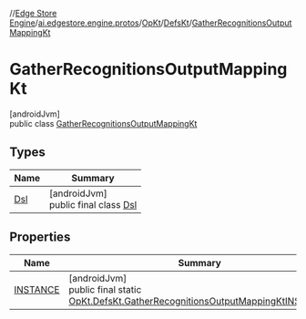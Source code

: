//[Edge Store Engine](../../../../../index.md)/[ai.edgestore.engine.protos](../../../index.md)/[OpKt](../../index.md)/[DefsKt](../index.md)/[GatherRecognitionsOutputMappingKt](index.md)

# GatherRecognitionsOutputMappingKt

[androidJvm]\
public class [GatherRecognitionsOutputMappingKt](index.md)

## Types

| Name | Summary |
|---|---|
| [Dsl](-dsl/index.md) | [androidJvm]<br>public final class [Dsl](-dsl/index.md) |

## Properties

| Name | Summary |
|---|---|
| [INSTANCE](index.md#-1666510627%2FProperties%2F-89531115) | [androidJvm]<br>public final static [OpKt.DefsKt.GatherRecognitionsOutputMappingKt](index.md)[INSTANCE](index.md#-1666510627%2FProperties%2F-89531115) |
